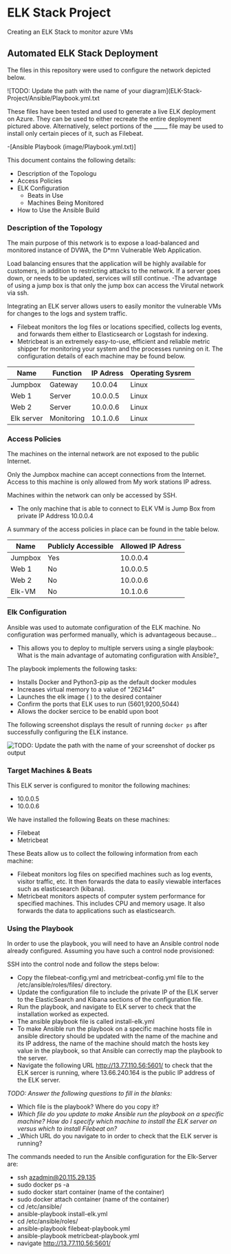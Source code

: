 # ELK Stack Project

Creating an ELK Stack to monitor azure VMs

## Automated ELK Stack Deployment

The files in this repository were used to configure the network depicted below.

![TODO: Update the path with the name of your diagram](ELK-Stack-Project/Ansible/Playbook.yml.txt

These files have been tested and used to generate a live ELK deployment on Azure. They can be used to either recreate the entire deployment pictured above. Alternatively, select portions of the _____ file may be used to install only certain pieces of it, such as Filebeat.

  -[Ansible Playbook (image/Playbook.yml.txt)]

This document contains the following details:
- Description of the Topologu
- Access Policies
- ELK Configuration
  - Beats in Use
  - Machines Being Monitored
- How to Use the Ansible Build


### Description of the Topology

The main purpose of this network is to expose a load-balanced and monitored instance of DVWA, the D*mn Vulnerable Web Application.

Load balancing ensures that the application will be highly available for customers, in addition to restricting attacks to the network. If a server goes down, or needs to be updated, services will still continue. -The advantage of using a jump box is that only the jump box can access the Virutal network via ssh.

Integrating an ELK server allows users to easily monitor the vulnerable VMs for changes to the logs and system traffic.
- Filebeat monitors the log files or locations specified, collects log events, and forwards them either to Elasticsearch or Logstash for indexing.
- Metricbeat is an extremely easy-to-use, efficient and reliable metric shipper for monitoring your system and the processes running on it. The configuration details of each machine may be found below.

| Name       | Function   | IP Adress | Operating Sysrem |
|------------|------------|-----------|------------------|
| Jumpbox    | Gateway    | 10.0.04   | Linux            |
| Web 1      | Server     | 10.0.0.5  | Linux            |
| Web 2      | Server     | 10.0.0.6  | Linux            |
| Elk server | Monitoring | 10.1.0.6  | Linux            |

### Access Policies

The machines on the internal network are not exposed to the public Internet. 

Only the Jumpbox machine can accept connections from the Internet. Access to this machine is only allowed from My work stations IP adress.

Machines within the network can only be accessed by SSH.
- The only machine that is able to connect to ELK VM is Jump Box from private IP Address 10.0.0.4

A summary of the access policies in place can be found in the table below.

| Name    | Publicly Accessible | Allowed IP Adress |
|---------|---------------------|-------------------|
| Jumpbox | Yes                 | 10.0.0.4          |
| Web 1   | No                  | 10.0.0.5          |
| Web 2   | No                  | 10.0.0.6          |
| Elk-VM  | No                  | 10.1.0.6          |

### Elk Configuration

Ansible was used to automate configuration of the ELK machine. No configuration was performed manually, which is advantageous because...
- This allows you to deploy to multiple servers using a single playbook: What is the main advantage of automating configuration with Ansible?_

The playbook implements the following tasks:
- Installs Docker and Python3-pip as the default docker modules
- Increases virtual memory to a value of "262144"
- Launches the elk image ( ) to the desired container
- Confirm the ports that ELK uses to run (5601,9200,5044)
- Allows the docker sercice to be enabld upon boot

The following screenshot displays the result of running `docker ps` after successfully configuring the ELK instance.

![TODO: Update the path with the name of your screenshot of docker ps output](Images/docker_ps_output.png)

### Target Machines & Beats
This ELK server is configured to monitor the following machines:
- 10.0.0.5
- 10.0.0.6

We have installed the following Beats on these machines:
- Filebeat
- Metricbeat

These Beats allow us to collect the following information from each machine:
- Filebeat monitors log files on specified machines such as log events, visitor traffic, etc. It then forwards the data to easily viewable interfaces such as elasticsearch (kibana).
- Metricbeat monitors aspects of computer system performance for specified machines. This includes CPU and memory usage. It also forwards the data to applications such as elasticsearch.

### Using the Playbook
In order to use the playbook, you will need to have an Ansible control node already configured. Assuming you have such a control node provisioned: 

SSH into the control node and follow the steps below:

- Copy the filebeat-config.yml and metricbeat-config.yml file to the /etc/ansible/roles/files/ directory.
- Update the configuration file to include the private IP of the ELK server to the ElasticSearch and Kibana sections of the configuration file.
- Run the playbook, and navigate to ELK server to check that the installation worked as expected.
- The ansible playbook file is called install-elk.yml
- To make Ansible run the playbook on a specific machine hosts file in ansible directory should be updated with the name of the machine and its IP address, the name of the machine should match the hosts key value in the playbook, so that Ansible can correctly map the playbook to the server.
- Navigate the following URL http://13.77.110.56:5601/ to check that the ELK sercer is running, where 13.66.240.164 is the public IP address of the ELK server.

_TODO: Answer the following questions to fill in the blanks:_
- Which file is the playbook? Where do you copy it?
- _Which file do you update to make Ansible run the playbook on a specific machine? How do I specify which machine to install the ELK server on versus which to install Filebeat on?_
- _Which URL do you navigate to in order to check that the ELK server is running?

The commands needed to run the Ansible configuration for the Elk-Server are:

- ssh azadmin@20.115.29.135
- sudo docker ps -a
- sudo docker start container (name of the container)
- sudo docker attach container (name of the container)
- cd /etc/ansible/
- ansible-playbook install-elk.yml
- cd /etc/ansible/roles/
- ansible-playbook filebeat-playbook.yml
- ansible-playbook metricbeat-playbook.yml
- navigate http://13.77.110.56:5601/
